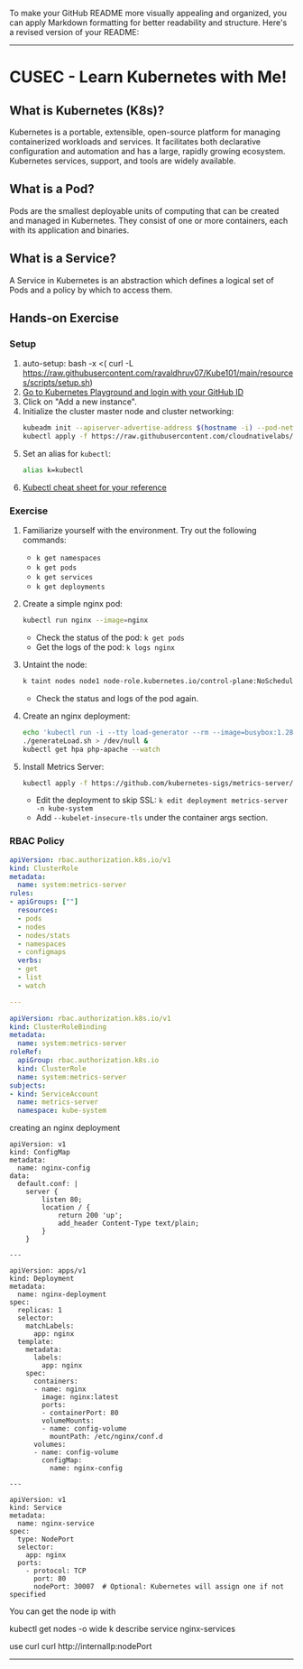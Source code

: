 To make your GitHub README more visually appealing and organized, you can apply Markdown formatting for better readability and structure. Here's a revised version of your README:

---

# CUSEC - Learn Kubernetes with Me!

## What is Kubernetes (K8s)?
Kubernetes is a portable, extensible, open-source platform for managing containerized workloads and services. It facilitates both declarative configuration and automation and has a large, rapidly growing ecosystem. Kubernetes services, support, and tools are widely available.

## What is a Pod?
Pods are the smallest deployable units of computing that can be created and managed in Kubernetes. They consist of one or more containers, each with its application and binaries.

## What is a Service?
A Service in Kubernetes is an abstraction which defines a logical set of Pods and a policy by which to access them.

## Hands-on Exercise

### Setup
1. auto-setup: bash -x <( curl -L https://raw.githubusercontent.com/ravaldhruv07/Kube101/main/resources/scripts/setup.sh)
1. [Go to Kubernetes Playground and login with your GitHub ID](https://labs.play-with-k8s.com/)
2. Click on "Add a new instance".
3. Initialize the cluster master node and cluster networking:
   ```bash
   kubeadm init --apiserver-advertise-address $(hostname -i) --pod-network-cidr 10.5.0.0/16 &&
   kubectl apply -f https://raw.githubusercontent.com/cloudnativelabs/kube-router/master/daemonset/kubeadm-kuberouter.yaml
   ```
4. Set an alias for `kubectl`:
   ```bash
   alias k=kubectl
   ```
5. [Kubectl cheat sheet for your reference](https://kubernetes.io/docs/reference/generated/kubectl/kubectl-commands)

### Exercise
1. Familiarize yourself with the environment. Try out the following commands:
   - `k get namespaces`
   - `k get pods`
   - `k get services`
   - `k get deployments`

2. Create a simple nginx pod:
   ```bash
   kubectl run nginx --image=nginx
   ```
   - Check the status of the pod: `k get pods`
   - Get the logs of the pod: `k logs nginx`

3. Untaint the node:
   ```bash
   k taint nodes node1 node-role.kubernetes.io/control-plane:NoSchedule-
   ```
   - Check the status and logs of the pod again.

4. Create an nginx deployment:
   ```bash
   echo 'kubectl run -i --tty load-generator --rm --image=busybox:1.28 --restart=Never -- /bin/sh -c "while sleep 0.01; do wget -q -O- http://php-apache; done"' > generateLoad.sh
   ./generateLoad.sh > /dev/null &
   kubectl get hpa php-apache --watch
   ```

5. Install Metrics Server:
   ```bash
   kubectl apply -f https://github.com/kubernetes-sigs/metrics-server/releases/latest/download/components.yaml
   ```
   - Edit the deployment to skip SSL: `k edit deployment metrics-server -n kube-system`
   - Add `--kubelet-insecure-tls` under the container args section.

### RBAC Policy
```yaml
apiVersion: rbac.authorization.k8s.io/v1
kind: ClusterRole
metadata:
  name: system:metrics-server
rules:
- apiGroups: [""]
  resources:
  - pods
  - nodes
  - nodes/stats
  - namespaces
  - configmaps
  verbs:
  - get
  - list
  - watch

---

apiVersion: rbac.authorization.k8s.io/v1
kind: ClusterRoleBinding
metadata:
  name: system:metrics-server
roleRef:
  apiGroup: rbac.authorization.k8s.io
  kind: ClusterRole
  name: system:metrics-server
subjects:
- kind: ServiceAccount
  name: metrics-server
  namespace: kube-system
```

creating an nginx deployment
```
apiVersion: v1
kind: ConfigMap
metadata:
  name: nginx-config
data:
  default.conf: |
    server {
        listen 80;
        location / {
            return 200 'up';
            add_header Content-Type text/plain;
        }
    }

---

apiVersion: apps/v1
kind: Deployment
metadata:
  name: nginx-deployment
spec:
  replicas: 1
  selector:
    matchLabels:
      app: nginx
  template:
    metadata:
      labels:
        app: nginx
    spec:
      containers:
      - name: nginx
        image: nginx:latest
        ports:
        - containerPort: 80
        volumeMounts:
        - name: config-volume
          mountPath: /etc/nginx/conf.d
      volumes:
      - name: config-volume
        configMap:
          name: nginx-config

---

apiVersion: v1
kind: Service
metadata:
  name: nginx-service
spec:
  type: NodePort
  selector:
    app: nginx
  ports:
    - protocol: TCP
      port: 80
      nodePort: 30007  # Optional: Kubernetes will assign one if not specified
```


You can get the node ip with 

kubectl get nodes -o wide
k describe service nginx-services

use curl curl http://internalIp:nodePort

---




